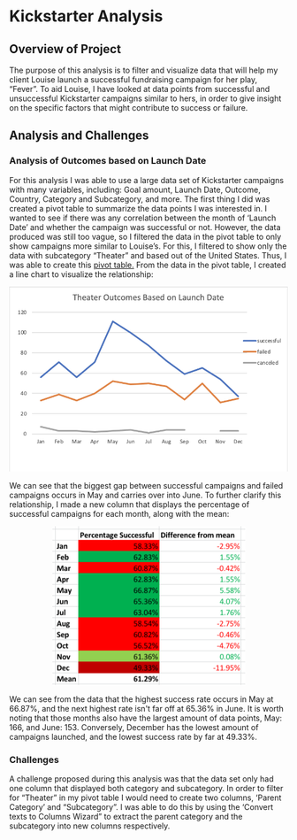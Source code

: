 # Kickstarter Analysis

## Overview of Project 
The purpose of this analysis is to filter and visualize data that will help my client Louise launch a successful fundraising campaign for her play, “Fever”. To aid Louise, I have looked at data points from successful and unsuccessful Kickstarter campaigns similar to hers, in order to give insight on the specific factors that might contribute to success or failure. 

## Analysis and Challenges

### Analysis of Outcomes based on Launch Date
For this analysis I was able to use a large data set of Kickstarter campaigns with many variables, including: Goal amount, Launch Date, Outcome, Country, Category and Subcategory, and more. The first thing I did was created a pivot table to summarize the data points I was interested in. I wanted to see if there was any correlation between the month of ‘Launch Date’ and whether the campaign was successful or not. However, the data produced was still too vague, so I filtered the data in the pivot table to only show campaigns more similar to Louise’s. For this, I filtered to show only the data with subcategory “Theater” and based out of the United States. Thus, I was able to create this [pivot table.](https://github.com/sd2wiebe/Kickstarter-Analysis-1/blob/main/Pivot%20Table.png)
From the data in the pivot table, I created a line chart to visualize the relationship: 

<p align="center"

![alttext](https://github.com/sd2wiebe/Kickstarter-Analysis-1/blob/main/Theater_Outcomes_vs_Launch.png)

</p>
We can see that the biggest gap between successful campaigns and failed campaigns occurs in May and carries over into June. To further clarify this relationship, I made a new column that displays the percentage of successful campaigns for each month, along with the mean:

<p align="center"

![alttext](https://github.com/sd2wiebe/Kickstarter-Analysis-1/blob/main/Launch%20Success%20percentages.png)

</p>
We can see from the data that the highest success rate occurs in May at 66.87%, and the next highest rate isn't far off at 65.36% in June. It is worth noting that those months also have the largest amount of data points, May: 166, and June: 153. Conversely, December has the lowest amount of campaigns launched, and the lowest success rate by far at 49.33%. 

### Challenges

A challenge proposed during this analysis was that the data set only had one column that displayed both category and subcategory. In order to filter for “Theater” in my pivot table I would need to create two columns, ‘Parent Category’ and “Subcategory”. I was able to do this by using the ‘Convert texts to Columns Wizard” to extract the parent category and the subcategory into new columns respectively. 









